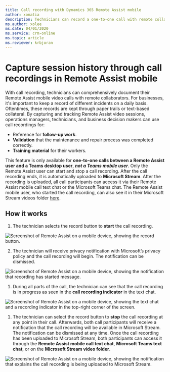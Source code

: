 ```yaml
---
title: Call recording with Dynamics 365 Remote Assist mobile
author: xonatia
description: Technicians can record a one-to-one call with remote collaborators
ms.author: xolee
ms.date: 04/01/2020
ms.service: crm-online
ms.topic: article
ms.reviewer: krbjoran
---
```

# Capture session history through call recordings in Remote Assist mobile

With call recording, technicians can comprehensively document their Remote Assist mobile video calls with remote collaborators. For businesses, it's important to keep a record of different incidents on a daily basis. Oftentimes, these records are kept through paper trails or text-based collateral. By capturing and tracking Remote Assist video sessions, operations managers, technicians, and business decision makers can use call recordings for: 

- Reference for **follow-up work**.
- **Validation** that the maintenance and repair process was completed correctly.
- **Training material** for their workers.

This feature is only available for **one-to-one calls between a Remote Assist user and a Teams desktop user**, ***not a Teams mobile user***. Only the Remote Assist user can start and stop a call recording. After the call recording ends, it is automatically uploaded to **Microsoft Stream**. After the recording is uploaded, all call participants can access it via their Remote Assist mobile call text chat or the Microsoft Teams chat. The Remote Assist mobile user, who started the call recording, can also see it in their Microsoft Stream videos folder [here](https://web.microsoftstream.com/studio/videos).

## How it works

1. The technician selects the record button to **start** the call recording. 

![Screenshot of Remote Assist on a mobile device, showing the record button.](./media/rec_1.PNG)

2. The technician will receive privacy notification with Microsoft’s privacy policy and the call recording will begin. The notification can be dismissed. 

![Screenshot of Remote Assist on a mobile device, showing the notification that recording has started message.](./media/recorder_2.png)

1. During all parts of the call, the technician can see that the call recording is in progress as seen in the **call recording indicator** in the text chat. 

![Screenshot of Remote Assist on a mobile device, showing the text chat and a recording indicator in the top-right corner of the screen.](./media/textchatrecorder.PNG)

1. The technician can select the record button to **stop** the call recording at any point in their call. Afterwards, both call participants will receive a notification that the call recording will be available in Microsoft Stream. The notification can be dismissed at any time. Once the call recording has been uploaded to Microsoft Stream, both participants can access it through the **Remote Assist mobile call text chat**, **Microsoft Teams text chat**, or on the **Microsoft Stream video folder**. 

![Screenshot of Remote Assist on a mobile device, showing the notification that explains the call recording is being uploaded to Microsoft Stream. ](./media/recorder_4.png)

